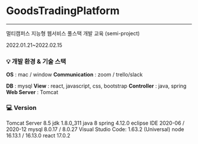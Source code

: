 # GoodsTradingPlatform

---

멀티캠퍼스 지능형 웹서비스 풀스택 개발 교육 (semi-project)

2022.01.21~2022.02.15

### 💡 개발 환경 & 기술 스택

**OS** : mac / window
**Communication** : zoom / trello/slack

**DB** : mysql
**View** : react, javascript, css, bootstrap
**Controller** : java, spring
**Web Server** : Tomcat

### 💻 Version

Tomcat Server 8.5
jdk 1.8.0_311
java 8 
spring 4.12.0
eclipse IDE 2020-06 / 2020-12
mysql 8.0.17 / 8.0.27
Visual Studio Code: 1.63.2 (Universal)
node 16.13.1 / 16.13.0
react 17.0.2

